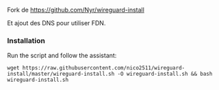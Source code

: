 Fork de https://github.com/Nyr/wireguard-install

Et ajout des DNS pour utiliser FDN.
### Installation
Run the script and follow the assistant:

`wget https://raw.githubusercontent.com/nico2511/wireguard-install/master/wireguard-install.sh -O wireguard-install.sh && bash wireguard-install.sh`

